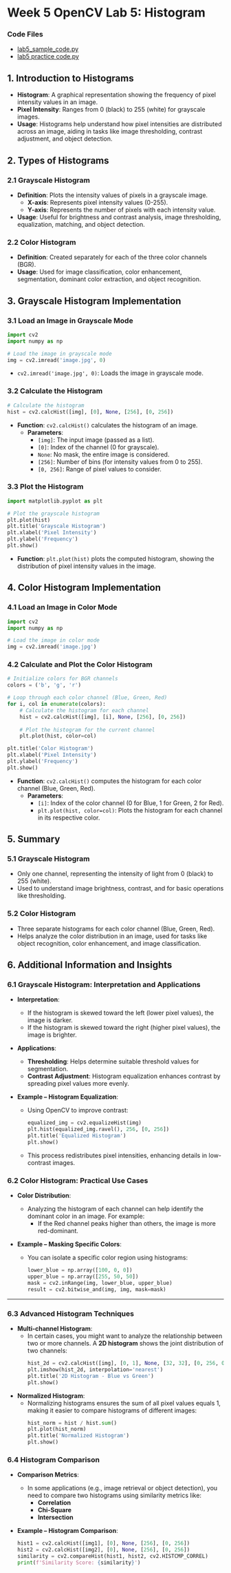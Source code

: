 # Week 5 OpenCV Lab 5: Histogram

### Code Files
- [lab5_sample_code.py](lab5_sample_code.py)
- [lab5 practice code.py](lab5_practice_code.py)

## 1. Introduction to Histograms
- **Histogram**: A graphical representation showing the frequency of pixel intensity values in an image.
- **Pixel Intensity**: Ranges from 0 (black) to 255 (white) for grayscale images.
- **Usage**: Histograms help understand how pixel intensities are distributed across an image, aiding in tasks like image thresholding, contrast adjustment, and object detection.

## 2. Types of Histograms

### 2.1 Grayscale Histogram
- **Definition**: Plots the intensity values of pixels in a grayscale image.
  - **X-axis**: Represents pixel intensity values (0-255).
  - **Y-axis**: Represents the number of pixels with each intensity value.
- **Usage**: Useful for brightness and contrast analysis, image thresholding, equalization, matching, and object detection.

### 2.2 Color Histogram
- **Definition**: Created separately for each of the three color channels (BGR).
- **Usage**: Used for image classification, color enhancement, segmentation, dominant color extraction, and object recognition.

## 3. Grayscale Histogram Implementation

### 3.1 Load an Image in Grayscale Mode
```python
import cv2
import numpy as np

# Load the image in grayscale mode
img = cv2.imread('image.jpg', 0)
```
- `cv2.imread('image.jpg', 0)`: Loads the image in grayscale mode.

### 3.2 Calculate the Histogram
```python
# Calculate the histogram
hist = cv2.calcHist([img], [0], None, [256], [0, 256])
```
- **Function**: `cv2.calcHist()` calculates the histogram of an image.
  - **Parameters**:
    - `[img]`: The input image (passed as a list).
    - `[0]`: Index of the channel (0 for grayscale).
    - `None`: No mask, the entire image is considered.
    - `[256]`: Number of bins (for intensity values from 0 to 255).
    - `[0, 256]`: Range of pixel values to consider.

### 3.3 Plot the Histogram
```python
import matplotlib.pyplot as plt

# Plot the grayscale histogram
plt.plot(hist)
plt.title('Grayscale Histogram')
plt.xlabel('Pixel Intensity')
plt.ylabel('Frequency')
plt.show()
```
- **Function**: `plt.plot(hist)` plots the computed histogram, showing the distribution of pixel intensity values in the image.

## 4. Color Histogram Implementation

### 4.1 Load an Image in Color Mode
```python
import cv2
import numpy as np

# Load the image in color mode
img = cv2.imread('image.jpg')
```

### 4.2 Calculate and Plot the Color Histogram
```python
# Initialize colors for BGR channels
colors = ('b', 'g', 'r')

# Loop through each color channel (Blue, Green, Red)
for i, col in enumerate(colors):
    # Calculate the histogram for each channel
    hist = cv2.calcHist([img], [i], None, [256], [0, 256])
    
    # Plot the histogram for the current channel
    plt.plot(hist, color=col)

plt.title('Color Histogram')
plt.xlabel('Pixel Intensity')
plt.ylabel('Frequency')
plt.show()
```
- **Function**: `cv2.calcHist()` computes the histogram for each color channel (Blue, Green, Red).
  - **Parameters**:
    - `[i]`: Index of the color channel (0 for Blue, 1 for Green, 2 for Red).
    - `plt.plot(hist, color=col)`: Plots the histogram for each channel in its respective color.

## 5. Summary

### 5.1 Grayscale Histogram
- Only one channel, representing the intensity of light from 0 (black) to 255 (white).
- Used to understand image brightness, contrast, and for basic operations like thresholding.

### 5.2 Color Histogram
- Three separate histograms for each color channel (Blue, Green, Red).
- Helps analyze the color distribution in an image, used for tasks like object recognition, color enhancement, and image classification.

## 6. Additional Information and Insights

### 6.1 Grayscale Histogram: Interpretation and Applications

- **Interpretation**:
  - If the histogram is skewed toward the left (lower pixel values), the image is darker.  
  - If the histogram is skewed toward the right (higher pixel values), the image is brighter.

- **Applications**:
  - **Thresholding**: Helps determine suitable threshold values for segmentation.
  - **Contrast Adjustment**: Histogram equalization enhances contrast by spreading pixel values more evenly.

- **Example – Histogram Equalization**:
  - Using OpenCV to improve contrast:
    ```python
    equalized_img = cv2.equalizeHist(img)
    plt.hist(equalized_img.ravel(), 256, [0, 256])
    plt.title('Equalized Histogram')
    plt.show()
    ```
  - This process redistributes pixel intensities, enhancing details in low-contrast images.

### 6.2 Color Histogram: Practical Use Cases

- **Color Distribution**:
  - Analyzing the histogram of each channel can help identify the dominant color in an image. For example:
    - If the Red channel peaks higher than others, the image is more red-dominant.
  
- **Example – Masking Specific Colors**:
  - You can isolate a specific color region using histograms:
    ```python
    lower_blue = np.array([100, 0, 0])
    upper_blue = np.array([255, 50, 50])
    mask = cv2.inRange(img, lower_blue, upper_blue)
    result = cv2.bitwise_and(img, img, mask=mask)
    ```
---

### 6.3 Advanced Histogram Techniques

- **Multi-channel Histogram**:
  - In certain cases, you might want to analyze the relationship between two or more channels. A **2D histogram** shows the joint distribution of two channels:
    ```python
    hist_2d = cv2.calcHist([img], [0, 1], None, [32, 32], [0, 256, 0, 256])
    plt.imshow(hist_2d, interpolation='nearest')
    plt.title('2D Histogram - Blue vs Green')
    plt.show()
    ```
- **Normalized Histogram**:
  - Normalizing histograms ensures the sum of all pixel values equals 1, making it easier to compare histograms of different images:
    ```python
    hist_norm = hist / hist.sum()
    plt.plot(hist_norm)
    plt.title('Normalized Histogram')
    plt.show()
    ```

### 6.4 Histogram Comparison

- **Comparison Metrics**:
  - In some applications (e.g., image retrieval or object detection), you need to compare two histograms using similarity metrics like:
    - **Correlation**
    - **Chi-Square**
    - **Intersection**

- **Example – Histogram Comparison**:
  ```python
  hist1 = cv2.calcHist([img1], [0], None, [256], [0, 256])
  hist2 = cv2.calcHist([img2], [0], None, [256], [0, 256])
  similarity = cv2.compareHist(hist1, hist2, cv2.HISTCMP_CORREL)
  print(f'Similarity Score: {similarity}')
  ```

